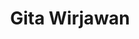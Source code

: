 ---
id: 00005
title: Gita Wirjawan
description: Indonesian Entrepreneur
img: https://blue.kumparan.com/image/upload/fl_progressive,fl_lossy,c_fill,q_auto:best,w_640/v1613106939/xun50itqjpyh1ktksb2r.jpg
content:
  - id: dHxJbiJD7Is
    title: Rumus Emas Berinvestasi - Endgame ft. Ryan Filbert
    minutes: 76
  - id: 5y9B5b5FSrQ
    title: Bukalapak Buka Lembaran Baru - Endgame Anniversary Week ft. Rachmat Kaimuddin
    minutes: 65
  - id: M0m47KY4xyg
    title: Inklusi Keuangan Bukan Sekadar E-Wallet - Tessa Wijaya - Endgame S2E30
    minutes: 92
  - id: PsSOk4wf2So
    title: Aldi Haryopratomo - Indonesia Mapan & Mendunia Lewat Kolektivisme
    minutes: 46
  - id: PsSOk4wf2So
    title: Aldi Haryopratomo - Indonesia Mapan & Mendunia Lewat Kolektivisme
    minutes: 46
---
